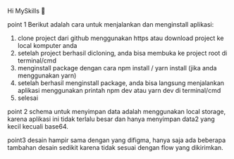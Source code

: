 Hi MySkills 👋

point 1 
Berikut adalah cara untuk menjalankan dan menginstall aplikasi:
1. clone project dari github menggunakan https atau download project ke local komputer anda
2. setelah project berhasil dicloning, anda bisa membuka ke project root di terminal/cmd
3. menginstall package dengan cara npm install / yarn install (jika anda menggunakan yarn)
4. setelah berhasil menginstall package, anda bisa langsung menjalankan aplikasi menggunakan printah npm dev atau yarn dev di terminal/cmd
5. selesai

point 2
schema untuk menyimpan data adalah menggunakan local storage, karena aplikasi ini tidak terlalu besar dan hanya menyimpan data2 yang kecil kecuali base64.

point3 
desain hampir sama dengan yang difigma, hanya saja ada beberapa tambahan desain sedikit karena tidak sesuai dengan flow yang dikirimkan.
